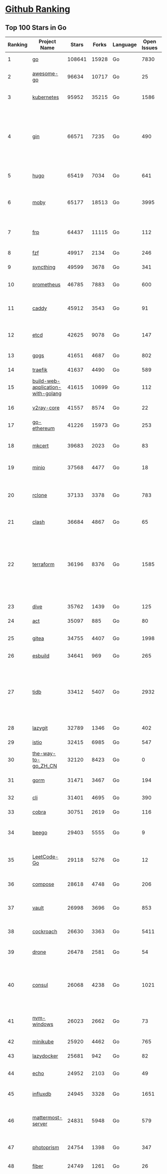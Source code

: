[Github Ranking](../README.md)
==========

## Top 100 Stars in Go

| Ranking | Project Name | Stars | Forks | Language | Open Issues | Description | Last Commit |
| ------- | ------------ | ----- | ----- | -------- | ----------- | ----------- | ----------- |
| 1 | [go](https://github.com/golang/go) | 108641 | 15928 | Go | 7830 | The Go programming language | 2023-02-19T05:39:23Z |
| 2 | [awesome-go](https://github.com/avelino/awesome-go) | 96634 | 10717 | Go | 25 | A curated list of awesome Go frameworks, libraries and software | 2023-02-19T09:50:59Z |
| 3 | [kubernetes](https://github.com/kubernetes/kubernetes) | 95952 | 35215 | Go | 1586 | Production-Grade Container Scheduling and Management | 2023-02-19T09:39:56Z |
| 4 | [gin](https://github.com/gin-gonic/gin) | 66571 | 7235 | Go | 490 | Gin is a HTTP web framework written in Go (Golang). It features a Martini-like API with much better performance -- up to 40 times faster. If you need smashing performance, get yourself some Gin. | 2023-02-18T07:12:39Z |
| 5 | [hugo](https://github.com/gohugoio/hugo) | 65419 | 7034 | Go | 641 | The world’s fastest framework for building websites. | 2023-02-18T23:04:26Z |
| 6 | [moby](https://github.com/moby/moby) | 65177 | 18513 | Go | 3995 | Moby Project - a collaborative project for the container ecosystem to assemble container-based systems | 2023-02-17T23:25:57Z |
| 7 | [frp](https://github.com/fatedier/frp) | 64437 | 11115 | Go | 112 | A fast reverse proxy to help you expose a local server behind a NAT or firewall to the internet. | 2023-02-15T18:45:48Z |
| 8 | [fzf](https://github.com/junegunn/fzf) | 49917 | 2134 | Go | 246 | :cherry_blossom: A command-line fuzzy finder | 2023-02-19T07:40:49Z |
| 9 | [syncthing](https://github.com/syncthing/syncthing) | 49599 | 3678 | Go | 341 | Open Source Continuous File Synchronization | 2023-02-15T12:31:39Z |
| 10 | [prometheus](https://github.com/prometheus/prometheus) | 46785 | 7883 | Go | 600 | The Prometheus monitoring system and time series database. | 2023-02-18T22:28:24Z |
| 11 | [caddy](https://github.com/caddyserver/caddy) | 45912 | 3543 | Go | 91 | Fast and extensible multi-platform HTTP/1-2-3 web server with automatic HTTPS | 2023-02-17T23:56:53Z |
| 12 | [etcd](https://github.com/etcd-io/etcd) | 42625 | 9078 | Go | 147 | Distributed reliable key-value store for the most critical data of a distributed system | 2023-02-19T06:27:02Z |
| 13 | [gogs](https://github.com/gogs/gogs) | 41651 | 4687 | Go | 802 | Gogs is a painless self-hosted Git service | 2023-02-19T10:00:47Z |
| 14 | [traefik](https://github.com/traefik/traefik) | 41637 | 4490 | Go | 589 | The Cloud Native Application Proxy | 2023-02-17T15:30:00Z |
| 15 | [build-web-application-with-golang](https://github.com/astaxie/build-web-application-with-golang) | 41615 | 10699 | Go | 112 | A golang ebook intro how to build a web with golang | 2022-12-29T05:46:04Z |
| 16 | [v2ray-core](https://github.com/v2ray/v2ray-core) | 41557 | 8574 | Go | 22 | A platform for building proxies to bypass network restrictions. | 2023-02-17T02:03:16Z |
| 17 | [go-ethereum](https://github.com/ethereum/go-ethereum) | 41226 | 15973 | Go | 253 | Official Go implementation of the Ethereum protocol | 2023-02-18T03:55:37Z |
| 18 | [mkcert](https://github.com/FiloSottile/mkcert) | 39683 | 2023 | Go | 83 | A simple zero-config tool to make locally trusted development certificates with any names you'd like. | 2023-02-06T10:52:47Z |
| 19 | [minio](https://github.com/minio/minio) | 37568 | 4477 | Go | 18 | Multi-Cloud :cloud: Object Storage  | 2023-02-18T18:35:11Z |
| 20 | [rclone](https://github.com/rclone/rclone) | 37133 | 3378 | Go | 783 | "rsync for cloud storage" - Google Drive, S3, Dropbox, Backblaze B2, One Drive, Swift, Hubic, Wasabi, Google Cloud Storage, Yandex Files | 2023-02-18T08:56:08Z |
| 21 | [clash](https://github.com/Dreamacro/clash) | 36684 | 4867 | Go | 65 | A rule-based tunnel in Go. | 2023-02-18T05:58:49Z |
| 22 | [terraform](https://github.com/hashicorp/terraform) | 36196 | 8376 | Go | 1585 | Terraform enables you to safely and predictably create, change, and improve infrastructure. It is an open source tool that codifies APIs into declarative configuration files that can be shared amongst team members, treated as code, edited, reviewed, and versioned. | 2023-02-18T03:56:45Z |
| 23 | [dive](https://github.com/wagoodman/dive) | 35762 | 1439 | Go | 125 | A tool for exploring each layer in a docker image | 2023-02-15T00:22:24Z |
| 24 | [act](https://github.com/nektos/act) | 35097 | 885 | Go | 80 | Run your GitHub Actions locally 🚀 | 2023-02-18T17:50:00Z |
| 25 | [gitea](https://github.com/go-gitea/gitea) | 34755 | 4407 | Go | 1998 | Git with a cup of tea, painless self-hosted git service | 2023-02-19T09:49:43Z |
| 26 | [esbuild](https://github.com/evanw/esbuild) | 34641 | 969 | Go | 265 | An extremely fast bundler for the web | 2023-02-13T18:38:54Z |
| 27 | [tidb](https://github.com/pingcap/tidb) | 33412 | 5407 | Go | 2932 | TiDB is an open-source, cloud-native, distributed, MySQL-Compatible database for elastic scale and real-time analytics. Try AI-powered Chat2Query free at : https://tidbcloud.com/free-trial | 2023-02-19T09:49:16Z |
| 28 | [lazygit](https://github.com/jesseduffield/lazygit) | 32789 | 1346 | Go | 402 | simple terminal UI for git commands | 2023-02-19T09:28:04Z |
| 29 | [istio](https://github.com/istio/istio) | 32415 | 6985 | Go | 547 | Connect, secure, control, and observe services. | 2023-02-19T09:52:44Z |
| 30 | [the-way-to-go_ZH_CN](https://github.com/unknwon/the-way-to-go_ZH_CN) | 32120 | 8423 | Go | 0 | 《The Way to Go》中文译本，中文正式名《Go 入门指南》 | 2023-02-03T08:05:42Z |
| 31 | [gorm](https://github.com/go-gorm/gorm) | 31471 | 3467 | Go | 194 | The fantastic ORM library for Golang, aims to be developer friendly | 2023-02-18T05:22:34Z |
| 32 | [cli](https://github.com/cli/cli) | 31401 | 4695 | Go | 390 | GitHub’s official command line tool | 2023-02-19T08:38:48Z |
| 33 | [cobra](https://github.com/spf13/cobra) | 30751 | 2619 | Go | 116 | A Commander for modern Go CLI interactions | 2023-02-16T15:45:01Z |
| 34 | [beego](https://github.com/beego/beego) | 29403 | 5555 | Go | 9 | beego is an open-source, high-performance web framework for the Go programming language. | 2023-02-08T13:04:04Z |
| 35 | [LeetCode-Go](https://github.com/halfrost/LeetCode-Go) | 29118 | 5276 | Go | 12 | ✅ Solutions to LeetCode by Go, 100% test coverage, runtime beats 100% / LeetCode 题解 | 2023-01-04T18:30:02Z |
| 36 | [compose](https://github.com/docker/compose) | 28618 | 4748 | Go | 206 | Define and run multi-container applications with Docker | 2023-02-18T11:55:30Z |
| 37 | [vault](https://github.com/hashicorp/vault) | 26998 | 3696 | Go | 853 | A tool for secrets management, encryption as a service, and privileged access management | 2023-02-18T04:52:07Z |
| 38 | [cockroach](https://github.com/cockroachdb/cockroach) | 26630 | 3363 | Go | 5411 | CockroachDB - the open source, cloud-native distributed SQL database. | 2023-02-19T05:48:49Z |
| 39 | [drone](https://github.com/harness/drone) | 26478 | 2581 | Go | 54 | Drone is a Container-Native, Continuous Delivery Platform | 2023-02-09T13:51:03Z |
| 40 | [consul](https://github.com/hashicorp/consul) | 26068 | 4238 | Go | 1021 | Consul is a distributed, highly available, and data center aware solution to connect and configure applications across dynamic, distributed infrastructure. | 2023-02-18T20:17:59Z |
| 41 | [nvm-windows](https://github.com/coreybutler/nvm-windows) | 26023 | 2662 | Go | 73 | A node.js version management utility for Windows. Ironically written in Go. | 2023-02-14T01:54:18Z |
| 42 | [minikube](https://github.com/kubernetes/minikube) | 25920 | 4462 | Go | 765 | Run Kubernetes locally | 2023-02-18T15:58:52Z |
| 43 | [lazydocker](https://github.com/jesseduffield/lazydocker) | 25681 | 942 | Go | 82 | The lazier way to manage everything docker | 2023-02-14T22:43:49Z |
| 44 | [echo](https://github.com/labstack/echo) | 24952 | 2103 | Go | 49 | High performance, minimalist Go web framework | 2023-02-19T08:39:18Z |
| 45 | [influxdb](https://github.com/influxdata/influxdb) | 24945 | 3328 | Go | 1651 | Scalable datastore for metrics, events, and real-time analytics | 2023-02-17T23:52:54Z |
| 46 | [mattermost-server](https://github.com/mattermost/mattermost-server) | 24831 | 5948 | Go | 579 | Mattermost is an open source platform for secure collaboration across the entire software development lifecycle. | 2023-02-17T17:44:12Z |
| 47 | [photoprism](https://github.com/photoprism/photoprism) | 24754 | 1398 | Go | 347 | AI-Powered Photos App for the Decentralized Web 🌈💎✨ | 2023-02-18T14:47:51Z |
| 48 | [fiber](https://github.com/gofiber/fiber) | 24749 | 1261 | Go | 26 | ⚡️ Express inspired web framework written in Go | 2023-02-18T18:26:16Z |
| 49 | [nps](https://github.com/ehang-io/nps) | 24695 | 4552 | Go | 391 | 一款轻量级、高性能、功能强大的内网穿透代理服务器。支持tcp、udp、socks5、http等几乎所有流量转发，可用来访问内网网站、本地支付接口调试、ssh访问、远程桌面，内网dns解析、内网socks5代理等等……，并带有功能强大的web管理端。a lightweight, high-performance, powerful intranet penetration proxy server, with a powerful web management terminal. | 2022-12-19T19:25:06Z |
| 50 | [portainer](https://github.com/portainer/portainer) | 24608 | 2130 | Go | 909 | Making Docker and Kubernetes management easy. | 2023-02-19T07:13:04Z |
| 51 | [kit](https://github.com/go-kit/kit) | 24594 | 2385 | Go | 35 | A standard library for microservices. | 2023-01-02T06:10:18Z |
| 52 | [helm](https://github.com/helm/helm) | 23764 | 6556 | Go | 269 | The Kubernetes Package Manager | 2023-02-17T09:55:47Z |
| 53 | [iris](https://github.com/kataras/iris) | 23578 | 2464 | Go | 77 | The fastest HTTP/2 Go Web Framework. New, modern, easy to learn. Fast development with Code you control. Unbeatable cost-performance ratio :leaves: :rocket: \| 谢谢 \| #golang | 2023-02-18T05:13:28Z |
| 54 | [nsq](https://github.com/nsqio/nsq) | 23222 | 2828 | Go | 51 | A realtime distributed messaging platform | 2023-02-13T07:56:24Z |
| 55 | [go-zero](https://github.com/zeromicro/go-zero) | 22743 | 3253 | Go | 183 | A cloud-native Go microservices framework with cli tool for productivity. | 2023-02-19T09:18:20Z |
| 56 | [faas](https://github.com/openfaas/faas) | 22669 | 1827 | Go | 27 | OpenFaaS - Serverless Functions Made Simple | 2023-01-28T09:18:21Z |
| 57 | [ngrok](https://github.com/inconshreveable/ngrok) | 22588 | 4175 | Go | 207 | Introspected tunnels to localhost | 2022-08-23T07:11:57Z |
| 58 | [k3s](https://github.com/k3s-io/k3s) | 22333 | 1983 | Go | 251 | Lightweight Kubernetes | 2023-02-17T22:43:38Z |
| 59 | [hub](https://github.com/github/hub) | 22304 | 2352 | Go | 237 | A command-line tool that makes git easier to use with GitHub. | 2023-01-26T21:08:05Z |
| 60 | [logrus](https://github.com/sirupsen/logrus) | 22167 | 2215 | Go | 4 | Structured, pluggable logging for Go. | 2023-02-17T09:11:53Z |
| 61 | [go-patterns](https://github.com/tmrts/go-patterns) | 21422 | 1986 | Go | 15 | Curated list of Go design patterns, recipes and idioms | 2022-08-07T21:44:59Z |
| 62 | [pocketbase](https://github.com/pocketbase/pocketbase) | 21190 | 816 | Go | 36 | Open Source realtime backend in 1 file | 2023-02-18T18:32:15Z |
| 63 | [micro](https://github.com/zyedidia/micro) | 21085 | 1099 | Go | 673 | A modern and intuitive terminal-based text editor | 2023-02-16T05:57:50Z |
| 64 | [v2ray-core](https://github.com/v2fly/v2ray-core) | 20784 | 3385 | Go | 53 | A platform for building proxies to bypass network restrictions. | 2023-02-18T21:45:15Z |
| 65 | [rancher](https://github.com/rancher/rancher) | 20602 | 2738 | Go | 2261 | Complete container management platform | 2023-02-18T12:10:54Z |
| 66 | [alist](https://github.com/alist-org/alist) | 20498 | 2883 | Go | 96 | 🗂️A file list program that supports multiple storage, powered by Gin and Solidjs. / 一个支持多存储的文件列表程序，使用 Gin 和 Solidjs。 | 2023-02-18T11:03:18Z |
| 67 | [dapr](https://github.com/dapr/dapr) | 20492 | 1623 | Go | 332 | Dapr is a portable, event-driven, runtime for building distributed applications across cloud and edge. | 2023-02-19T02:37:15Z |
| 68 | [lux](https://github.com/iawia002/lux) | 20193 | 2411 | Go | 418 | 👾 Fast and simple video download library and CLI tool written in Go | 2023-02-09T04:22:57Z |
| 69 | [go-micro](https://github.com/go-micro/go-micro) | 20057 | 2228 | Go | 62 | A Go microservices framework | 2023-02-16T14:32:42Z |
| 70 | [delve](https://github.com/go-delve/delve) | 20026 | 2017 | Go | 107 | Delve is a debugger for the Go programming language. | 2023-02-18T14:57:21Z |
| 71 | [kratos](https://github.com/go-kratos/kratos) | 19980 | 3736 | Go | 97 | Your ultimate Go microservices framework for the cloud-native era. | 2023-02-16T03:52:20Z |
| 72 | [k6](https://github.com/grafana/k6) | 19513 | 1026 | Go | 385 | A modern load testing tool, using Go and JavaScript - https://k6.io | 2023-02-17T08:58:11Z |
| 73 | [restic](https://github.com/restic/restic) | 19499 | 1265 | Go | 364 | Fast, secure, efficient backup program | 2023-02-17T15:15:24Z |
| 74 | [fyne](https://github.com/fyne-io/fyne) | 19441 | 1087 | Go | 477 | Cross platform GUI in Go inspired by Material Design | 2023-02-18T22:13:52Z |
| 75 | [harbor](https://github.com/goharbor/harbor) | 19401 | 4265 | Go | 521 | An open source trusted cloud native registry project that stores, signs, and scans content. | 2023-02-18T05:42:23Z |
| 76 | [learn-go-with-tests](https://github.com/quii/learn-go-with-tests) | 19227 | 2532 | Go | 32 | Learn Go with test-driven development | 2023-02-15T21:45:33Z |
| 77 | [fasthttp](https://github.com/valyala/fasthttp) | 19098 | 1593 | Go | 54 | Fast HTTP package for Go. Tuned for high performance. Zero memory allocations in hot paths. Up to 10x faster than net/http | 2023-02-16T07:02:48Z |
| 78 | [dgraph](https://github.com/dgraph-io/dgraph) | 18963 | 1443 | Go | 176 | Native GraphQL Database with graph backend | 2023-02-19T04:28:08Z |
| 79 | [colly](https://github.com/gocolly/colly) | 18910 | 1551 | Go | 136 | Elegant Scraper and Crawler Framework for Golang | 2023-01-16T16:28:51Z |
| 80 | [testify](https://github.com/stretchr/testify) | 18904 | 1417 | Go | 265 | A toolkit with common assertions and mocks that plays nicely with the standard library | 2023-02-17T00:56:24Z |
| 81 | [harbor](https://github.com/goharbor/harbor) | 19401 | 4265 | Go | 521 | An open source trusted cloud native registry project that stores, signs, and scans content. | 2023-02-18T05:42:23Z |
| 82 | [learn-go-with-tests](https://github.com/quii/learn-go-with-tests) | 19227 | 2532 | Go | 32 | Learn Go with test-driven development | 2023-02-15T21:45:33Z |
| 83 | [fasthttp](https://github.com/valyala/fasthttp) | 19098 | 1593 | Go | 54 | Fast HTTP package for Go. Tuned for high performance. Zero memory allocations in hot paths. Up to 10x faster than net/http | 2023-02-16T07:02:48Z |
| 84 | [dgraph](https://github.com/dgraph-io/dgraph) | 18963 | 1443 | Go | 176 | Native GraphQL Database with graph backend | 2023-02-19T04:28:08Z |
| 85 | [colly](https://github.com/gocolly/colly) | 18910 | 1551 | Go | 136 | Elegant Scraper and Crawler Framework for Golang | 2023-01-16T16:28:51Z |
| 86 | [testify](https://github.com/stretchr/testify) | 18904 | 1417 | Go | 265 | A toolkit with common assertions and mocks that plays nicely with the standard library | 2023-02-17T00:56:24Z |
| 87 | [websocket](https://github.com/gorilla/websocket) | 18799 | 3207 | Go | 28 | A fast, well-tested and widely used WebSocket implementation for Go. | 2022-12-09T16:03:16Z |
| 88 | [filebrowser](https://github.com/filebrowser/filebrowser) | 18740 | 2277 | Go | 48 | 📂 Web File Browser | 2023-02-16T21:20:28Z |
| 89 | [loki](https://github.com/grafana/loki) | 18337 | 2549 | Go | 674 | Like Prometheus, but for logs. | 2023-02-17T22:56:25Z |
| 90 | [zap](https://github.com/uber-go/zap) | 18088 | 1279 | Go | 95 | Blazing fast, structured, leveled logging in Go. | 2023-02-17T19:56:50Z |
| 91 | [mux](https://github.com/gorilla/mux) | 18070 | 1706 | Go | 16 | A powerful HTTP router and URL matcher for building Go web servers with 🦍 | 2022-12-09T15:56:57Z |
| 92 | [grpc-go](https://github.com/grpc/grpc-go) | 17597 | 3900 | Go | 129 | The Go language implementation of gRPC. HTTP/2 based RPC | 2023-02-19T09:42:56Z |
| 93 | [gotty](https://github.com/yudai/gotty) | 17480 | 1326 | Go | 102 | Share your terminal as a web application | 2023-01-03T18:48:03Z |
| 94 | [Cloudreve](https://github.com/cloudreve/Cloudreve) | 17285 | 2962 | Go | 247 | 🌩支持多家云存储的云盘系统 (Self-hosted file management and sharing system, supports multiple storage providers) | 2023-02-15T02:37:57Z |
| 95 | [jaeger](https://github.com/jaegertracing/jaeger) | 17134 | 2059 | Go | 318 | CNCF Jaeger, a Distributed Tracing Platform | 2023-02-18T19:47:37Z |
| 96 | [bubbletea](https://github.com/charmbracelet/bubbletea) | 17008 | 528 | Go | 29 | A powerful little TUI framework 🏗 | 2023-02-19T04:32:17Z |
| 97 | [learngo](https://github.com/inancgumus/learngo) | 16898 | 2228 | Go | 1 | ❤️ 1000+ Hand-Crafted Go Examples, Exercises, and Quizzes. 🚀 Learn Go by fixing 1000+ tiny programs. | 2023-01-25T14:02:34Z |
| 98 | [goreplay](https://github.com/buger/goreplay) | 16864 | 1702 | Go | 261 | GoReplay is an open-source tool for capturing and replaying live HTTP traffic into a test environment in order to continuously test your system with real data. It can be used to increase confidence in code deployments, configuration changes and infrastructure changes. | 2023-02-13T07:57:00Z |
| 99 | [podman](https://github.com/containers/podman) | 16850 | 1826 | Go | 366 | Podman: A tool for managing OCI containers and pods. | 2023-02-18T15:56:53Z |
| 100 | [websocketd](https://github.com/joewalnes/websocketd) | 16729 | 1000 | Go | 39 | Turn any program that uses STDIN/STDOUT into a WebSocket server. Like inetd, but for WebSockets.  | 2023-02-04T04:57:22Z |

